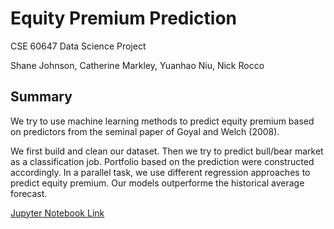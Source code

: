 # Equity Premium Prediction

CSE 60647 Data Science Project

Shane Johnson, Catherine Markley, Yuanhao Niu, Nick Rocco 

## Summary

We try to use machine learning methods to predict equity premium based on predictors from the seminal paper of Goyal and Welch (2008).

We first build and clean our dataset. Then we try to predict bull/bear market as a classification job. Portfolio based on the prediction were constructed accordingly. In a parallel task, we use different regression approaches to predict equity premium. Our models outperforme the historical average forecast.

[Jupyter Notebook Link](https://github.com/yniu87/EquityPremium/blob/master/Predicting_equity_premium.ipynb)

